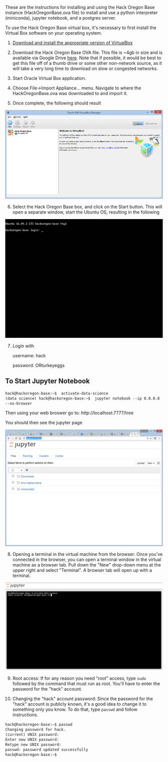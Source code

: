 These are the instructions for installing and using the Hack Oregon Base instance (HackOregonBase.ova file) to install and use a python interpreter (miniconda), jupyter notebook, and a postgres server.

To use the Hack Oregon Base virtual box, it's necessary to first install the Virtual Box software on your operating system.   

1. [Download and install the appropriate version of VirtualBox](https://www.virtualbox.org/wiki/Downloads)

2. Download the Hack Oregon Base OVA file.   This file is ~4gb in size and is available via Google Drive [here](https://drive.google.com/open?id=0B2VTjTSmFU2lWnJUQTR3T3NQdTg).   Note that if possible, it would be best to get this file off of a thumb drive or some other non-network source, as it will take a very long time to download on slow or congested networks.

3. Start Oracle Virtual Box application.   

4. Choose File->Import Appliance... menu.   Navigate to where the HackOregonBase.ova was downloaded to and import it.

5. Once complete, the following should result

![virtualbox1.jpg](virtualbox1.png)

6.  Select the Hack Oregon Base box, and click on the Start button.  This will open a separate window, start the Ubuntu OS, resulting in the following

![virtualbox2.jpg](virtualbox2.png)

7. Login with 

    username: hack 
    
    password: ORturkeyeggs

## To Start Jupyter Notebook

    hack@hackoregon-base:~$  activate-data-science
    (data science) hack@hackoregon-base:~$  jupyter notebook --ip 0.0.0.0 --no-browser

Then using your web broswer go to: http://localhost:7777/tree

You should then see the jupyter page

![virtualbox3.png](virtualbox3.png)

8. Opening a terminal in the virtual machine from the browser:
Once you've connected in the browser, you can open a terminal window in the virtual machine as a browser tab. Pull down the "New" drop-down menu at the upper right and select "Terminal". A browser tab will open up with a terminal.

![jupyter-terminal.png](jupyter-terminal.png)

9. Root access:
If for any reason you need "root" access, type `sudo` followed by the command that must run as root. You'll have to enter the password for the "hack" account.

10. Changing the "hack" account password:
Since the password for the "hack" account is publicly known, it's a good idea to change it to something only you know. To do that, type `passwd` and follow instructions.

```
hack@hackoregon-base:~$ passwd
Changing password for hack.
(current) UNIX password: 
Enter new UNIX password: 
Retype new UNIX password: 
passwd: password updated successfully
hack@hackoregon-base:~$ 
```
